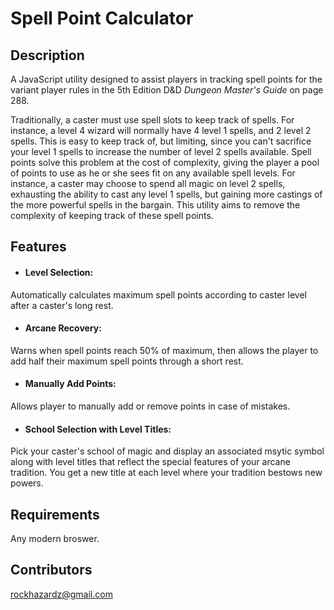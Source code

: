 # Spell Point Calculator

## Description
A JavaScript utility designed to assist players in tracking spell points for the variant player rules in the 5th Edition D&D _Dungeon Master's Guide_ on page 288.

Traditionally, a caster must use spell slots to keep track of spells.  For instance, a level 4 wizard will normally have 4 level 1 spells, and 2 level 2 spells.  This is easy to keep track of, but limiting, since you can't sacrifice your level 1 spells to increase the number of level 2 spells available.  Spell points solve this problem at the cost of complexity, giving the player a pool of points to use as he or she sees fit on any available spell levels.  For instance, a caster may choose to spend all magic on level 2 spells, exhausting the ability to cast any level 1 spells, but gaining more castings of the more powerful spells in the bargain.  This utility aims to remove the complexity of keeping track of these spell points.

## Features
- #### Level Selection:
Automatically calculates maximum spell points according to caster level after a caster's long rest.
- #### Arcane Recovery:
Warns when spell points reach 50% of maximum, then allows the player to add half their maximum spell points through a short rest.
- #### Manually Add Points:
Allows player to manually add or remove points in case of mistakes.
- #### School Selection with Level Titles:
Pick your caster's school of magic and display an associated msytic symbol along with level titles that reflect the special features of your arcane tradition.  You get a new title at each level where your tradition bestows new powers.

## Requirements
Any modern broswer.

## Contributors
rockhazardz@gmail.com
